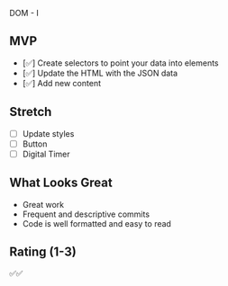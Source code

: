 DOM - I

## MVP

- [✅] Create selectors to point your data into elements
- [✅] Update the HTML with the JSON data
- [✅] Add new content

## Stretch

- [ ] Update styles
- [ ] Button
- [ ] Digital Timer

## What Looks Great

- Great work
- Frequent and descriptive commits
- Code is well formatted and easy to read

## Rating (1-3)

✅✅
